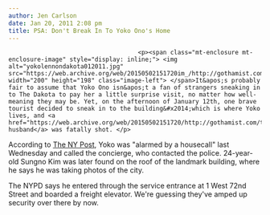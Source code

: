 ```yaml
---
author: Jen Carlson
date: Jan 20, 2011 2:08 pm
title: PSA: Don't Break In To Yoko Ono's Home
---
```


	
										<p><span class="mt-enclosure mt-enclosure-image" style="display: inline;"> <img alt="yokolennondakota012011.jpg" src="https://web.archive.org/web/20150502151720im_/http://gothamist.com/attachments/arts_jen/yokolennondakota012011.jpg" width="200" height="198" class="image-left"> </span>It&apos;s probably fair to assume that Yoko Ono isn&apos;t a fan of strangers sneaking in to The Dakota to pay her a little surprise visit, no matter how well-meaning they may be. Yet, on the afternoon of January 12th, one brave tourist decided to sneak in to the building&#x2014;which is where Yoko lives, and <a href="https://web.archive.org/web/20150502151720/http://gothamist.com/tags/johnlennon">her husband</a> was fatally shot. </p>

<p>According to <a href="https://web.archive.org/web/20150502151720/http://www.nypost.com/p/news/local/prowler_busted_trying_to_visit_yoko_F6AKDEDA2GEqPtcYe5OUJJ#ixzz1BbFaBjwj">The NY Post</a>, Yoko was &quot;alarmed by a housecall&quot; last Wednesday and called the concierge, who contacted the police. 24-year-old Sungno Kim was later found on the roof of the landmark building, where he says he was taking photos of the city. </p>

<p>The NYPD says he entered through the service entrance at 1 West 72nd Street and boarded a freight elevator. We&apos;re guessing they&apos;ve amped up security over there by now.</p>					
										
									
				